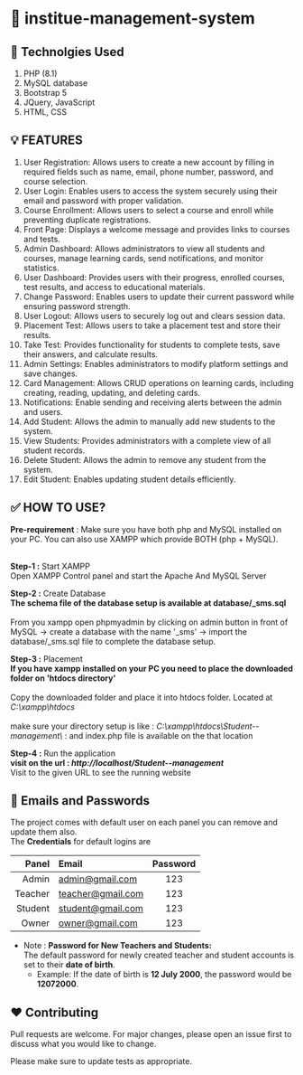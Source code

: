 # 🍊 institue-management-system 



## 🥏 Technolgies Used 
  1. PHP (8.1) 
  2. MySQL database  
  3. Bootstrap 5
  4. JQuery, JavaScript
  5. HTML, CSS

## 💡 FEATURES 
1. User Registration: Allows users to create a new account by filling in required fields such as name, email, phone number, password, and course selection.
2. User Login: Enables users to access the system securely using their email and password with proper validation.
3. Course Enrollment: Allows users to select a course and enroll while preventing duplicate registrations.
4. Front Page: Displays a welcome message and provides links to courses and tests.
5. Admin Dashboard: Allows administrators to view all students and courses, manage learning cards, send notifications, and monitor statistics.
6. User Dashboard: Provides users with their progress, enrolled courses, test results, and access to educational materials.
7. Change Password: Enables users to update their current password while ensuring password strength.
8. User Logout: Allows users to securely log out and clears session data.
9. Placement Test: Allows users to take a placement test and store their results.
10. Take Test: Provides functionality for students to complete tests, save their answers, and calculate results.
11. Admin Settings: Enables administrators to modify platform settings and save changes.
12. Card Management: Allows CRUD operations on learning cards, including creating, reading, updating, and deleting cards.
13. Notifications: Enable sending and receiving alerts between the admin and users.
14. Add Student: Allows the admin to manually add new students to the system.
15. View Students: Provides administrators with a complete view of all student records.
16. Delete Student: Allows the admin to remove any student from the system.
17. Edit Student: Enables updating student details efficiently.
    


## ✅ HOW TO USE?

  <b>Pre-requirement</b> : Make sure you have both php and MySQL installed on your PC. You can also use XAMPP which provide BOTH (php + MySQL).<br><br>

 <b>Step-1 :</b> Start XAMPP <br>
   Open XAMPP Control panel and start the Apache And MySQL Server  <br>

 <b>Step-2 :</b> Create Database <br>
   <b>The schema file of the database setup is available at database/_sms.sql </b>
   <br><br>
   From you xampp open phpmyadmin by clicking on admin button in front of MySQL -> create a database with the name '_sms' -> import the  database/_sms.sql file to complete the database setup.<br>

<b>Step-3 :</b> Placement <br>
   <b> If you have xampp installed on your PC you need to place the downloaded folder on 'htdocs directory' </b>
   <br><br>
   Copy the downloaded folder and place it into htdocs folder. Located at <i>C:\xampp\htdocs</i>
   <br><br>
   make sure your directory setup is like : <i>C:\xampp\htdocs\Student--management\ </i> : and index.php file is available on the that location

<b>Step-4 :</b> Run the application <br>
   <b> visit on the url : <i>http://localhost/Student--management</i> </b>
   <br> Visit to the given URL to see the running website

## 🔐 Emails and Passwords

The project comes with default user on each panel you can remove and update them also.<br>
The **Credentials** for default logins are

| Panel   |  Email             | Password |
| ----:   |  :---------------- | :------: |
| Admin   | admin@gmail.com    | 123      |
| Teacher | teacher@gmail.com  | 123      |
| Student | student@gmail.com  | 123      |
| Owner   | owner@gmail.com    | 123      |

- Note : **Password for New Teachers and Students:**  
   The default password for newly created teacher and student accounts is set to their **date of birth**.  
   - Example: If the date of birth is **12 July 2000**, the password would be **12072000**.

## ❤️ Contributing

Pull requests are welcome. For major changes, please open an issue first
to discuss what you would like to change.

Please make sure to update tests as appropriate.



